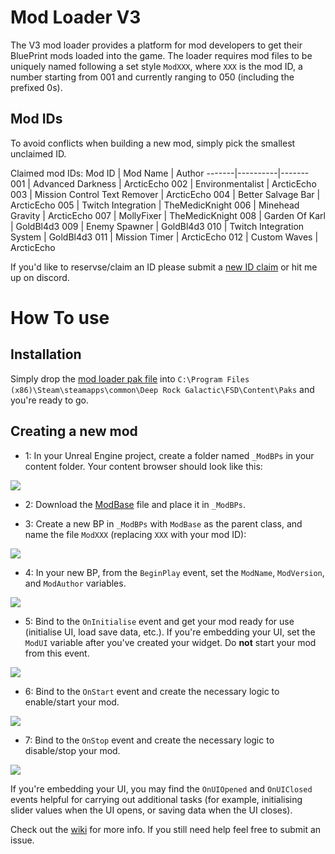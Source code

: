 # Mod Loader V3

The V3 mod loader provides a platform for mod developers to get their BluePrint mods loaded into the game. The loader requires mod files to be uniquely named following a set style `ModXXX`, where `XXX` is the mod ID, a number starting from 001 and currently ranging to 050 (including the prefixed 0s).

## Mod IDs

To avoid conflicts when building a new mod, simply pick the smallest unclaimed ID.

Claimed mod IDs:
 Mod ID | Mod Name | Author 
 -------|----------|-------
 001 | Advanced Darkness | ArcticEcho
 002 | Environmentalist | ArcticEcho
 003 | Mission Control Text Remover | ArcticEcho
 004 | Better Salvage Bar | ArcticEcho
 005 | Twitch Integration | TheMedicKnight
 006 | Minehead Gravity | ArcticEcho
 007 | MollyFixer  | TheMedicKnight
 008 | Garden Of Karl | GoldBl4d3
 009 | Enemy Spawner | GoldBl4d3
 010 | Twitch Integration System | GoldBl4d3
 011 | Mission Timer | ArcticEcho
 012 | Custom Waves | ArcticEcho
 
 If you'd like to reservse/claim an ID please submit a [new ID claim](https://github.com/ArcticEcho/DRG-Mod-Loader/issues/new?assignees=ArcticEcho&labels=ID+Claim&template=id-claim.md&title=ID+Claim) or hit me up on discord.


# How To use

## Installation

Simply drop the [mod loader pak file](https://github.com/ArcticEcho/DRG-Mod-Loader/blob/master/FSD-WindowsNoEditor__ModLoaderV3P1.pak) into `C:\Program Files (x86)\Steam\steamapps\common\Deep Rock Galactic\FSD\Content\Paks` and you're ready to go.

## Creating a new mod

 - 1: In your Unreal Engine project, create a folder named `_ModBPs` in your content folder. Your content browser should look like this:
 
 ![](https://i.imgur.com/PaG745W.png)

 - 2: Download the [ModBase](https://github.com/ArcticEcho/DRG-Mod-Loader/blob/master/ModBase.uasset) file and place it in `_ModBPs`.
 
 - 3: Create a new BP in `_ModBPs` with `ModBase` as the parent class, and name the file `ModXXX` (replacing `XXX` with your mod ID):
 
 ![](https://i.imgur.com/5RtGtcM.png)
 
 - 4: In your new BP, from the `BeginPlay` event, set the `ModName`, `ModVersion`, and `ModAuthor` variables.
 
 ![](https://i.imgur.com/sXUyeqY.png)
 
 - 5: Bind to the `OnInitialise` event and get your mod ready for use (initialise UI, load save data, etc.). If you're embedding your UI, set the `ModUI` variable after you've created your widget. Do **not** start your mod from this event.
 
 ![](https://i.imgur.com/5IWdC0T.png)
 
 - 6: Bind to the `OnStart` event and create the necessary logic to enable/start your mod.
 
 ![](https://i.imgur.com/mGCEqUB.png)
 
 - 7: Bind to the `OnStop` event and create the necessary logic to disable/stop your mod.
 
 ![](https://i.imgur.com/cBsGznq.png)
 
If you're embedding your UI, you may find the `OnUIOpened` and `OnUIClosed` events helpful for carrying out additional tasks (for example, initialising slider values when the UI opens, or saving data when the UI closes).

Check out the [wiki](https://github.com/ArcticEcho/DRG-Mod-Loader/wiki) for more info. If you still need help feel free to submit an issue.
